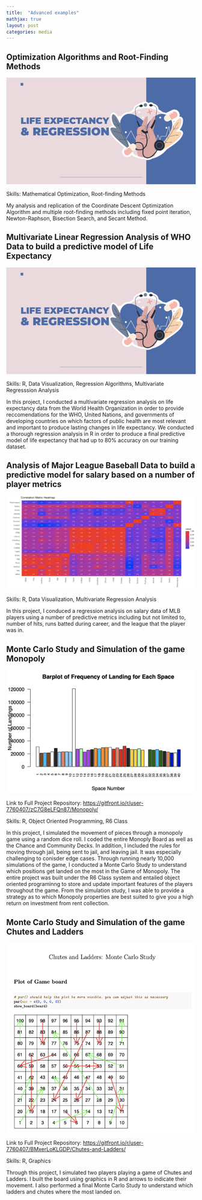 ```yaml
---
title:  "Advanced examples"
mathjax: true
layout: post
categories: media
---
```


## Optimization Algorithms and Root-Finding Methods 
[![Example image preview](https://github.com/sesha-csc/sesha-csc.github.io/blob/master/Screen%20Shot%202023-03-21%20at%207.26.51%20PM.png?raw=true)](https://drive.google.com/file/d/1ibUuSGAcfhTeRsVhMk2eaKtkEEuMv9Pb/view)

Skills: Mathematical Optimization, Root-finding Methods 

My analysis and replication of the Coordinate Descent Optimization Algorithm and multiple root-finding methods including fixed point iteration, Newton-Raphson, Bisection Search, and Secant Method. 

## Multivariate Linear Regression Analysis of WHO Data to build a predictive model of Life Expectancy
[![Example image preview](https://github.com/sesha-csc/sesha-csc.github.io/blob/master/Screen%20Shot%202023-03-21%20at%207.26.51%20PM.png?raw=true)](https://drive.google.com/file/d/1ibUuSGAcfhTeRsVhMk2eaKtkEEuMv9Pb/view)

Skills: R, Data Visualization, Regression Algorithms, Multivariate Regresssion Analysis

In this project, I conducted a multivariate regression analysis on life expectancy data from the World Health Organization in order to provide reccomendations for the WHO, United Nations, and governments of developing countries on which factors of public health are most relevant and important to produce lasting changes in life expectancy. We conducted a thorough regression analysis in R in order to produce a final predictive model of life expectancy that had up to 80% accuracy on our training dataset. 

## Analysis of Major League Baseball Data to build a predictive model for salary based on a number of player metrics
[![Example image preview](https://github.com/sesha-csc/sesha-csc.github.io/blob/master/Screen%20Shot%202023-03-21%20at%208.11.18%20PM.png?raw=true)](https://drive.google.com/file/d/1gKu32uVhjyvuB9R3OL7kA2wefLnj0aJN/view?usp=share_link)

Skills: R, Data Visualization, Multivariate Regression Analysis

In this project, I conduced a regression analysis on salary data of MLB players using a number of predictive metrics including but not limited to, number of hits, runs batted during career, and the league that the player was in. 

## Monte Carlo Study and Simulation of the game Monopoly

[![Image](https://github.com/sesha-csc/sesha-csc.github.io/blob/master/Screen%20Shot%202023-03-21%20at%206.20.24%20PM.png?raw=true)](https://drive.google.com/file/d/1XUkdepCPXkrUk4scbgHgcJQOZtSsAmd0/view)

Link to Full Project Repository: https://gitfront.io/r/user-7760407/zC7G8eLFQn87/Monopoly/

Skills: R, Object Oriented Programming, R6 Class 

In this project, I simulated the movement of pieces through a monopoly game using a random dice roll. I coded the entire Monoply Board as well as the Chance and Community Decks. In addition, I included the rules for moving through jail, being sent to jail, and leaving jail. It was especially challenging to conisder edge cases. Through running nearly 10,000 simulations of the game, I conducted a Monte Carlo Study to understand which positions get landed on the most in the Game of Monopoly. The entire project was built under the R6 Class system and entailed object oriented programinng to store and update important features of the players throughout the game. From the simulation study, I was able to provide a strategy as to which Monopoly properties are best suited to give you a high return on investment from rent collection. 

## Monte Carlo Study and Simulation of the game Chutes and Ladders

[![Image](https://github.com/sesha-csc/sesha-csc.github.io/blob/master/Screen%20Shot%202023-03-21%20at%207.29.32%20PM.png?raw=true)](https://drive.google.com/file/d/1BqdCylwaM3AL3brazOsTBnjwXM4ZeEL8/view)

Link to Full Project Repository: https://gitfront.io/r/user-7760407/BMxerLoKLGDP/Chutes-and-Ladders/

Skills: R, Graphics 

Through this project, I simulated two players playing a game of Chutes and Ladders. I built the board using graphics in R and arrows to indicate their movement. I also performed a final Monte Carlo Study to understand which ladders and chutes where the most landed on.
